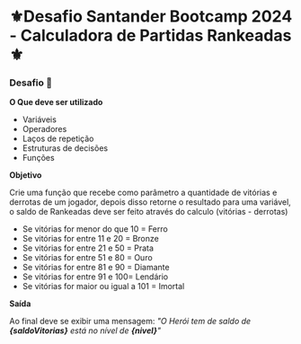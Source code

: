 # ⚜️Desafio Santander Bootcamp 2024 - Calculadora de Partidas Rankeadas ⚜️

### Desafio 🚀
**O Que deve ser utilizado**
- Variáveis
- Operadores
- Laços de repetição
- Estruturas de decisões
- Funções

**Objetivo**

Crie uma função que recebe como parâmetro a quantidade de vitórias e derrotas de um jogador,
depois disso retorne o resultado para uma variável, o saldo de Rankeadas deve ser feito através do calculo (vitórias - derrotas)

- Se vitórias for menor do que 10 = Ferro
- Se vitórias for entre 11 e 20 = Bronze
- Se vitórias for entre 21 e 50 = Prata
- Se vitórias for entre 51 e 80 = Ouro
- Se vitórias for entre 81 e 90 = Diamante
- Se vitórias for entre 91 e 100= Lendário
- Se vitórias for maior ou igual a 101 = Imortal

**Saída**

Ao final deve se exibir uma mensagem:
*"O Herói tem de saldo de **{saldoVitorias}** está no nível de **{nivel}**"*

